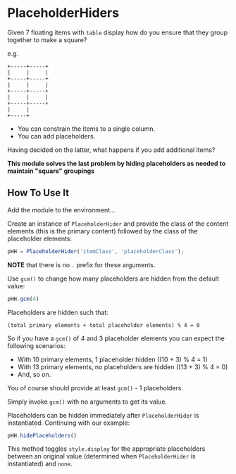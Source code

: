 # PlaceholderHiders #

Given 7 floating items with `table` display how do you ensure that they group together to make a square?

e.g.

```
+-----+-----+
|     |     |
+-----+-----+
|     |     |
+-----+-----+
|     |     |
+-----+-----+
|     |
+-----+
```

- You can constrain the items to a single column.
- You can add placeholders.

Having decided on the latter, what happens if you add additional items?

**This module solves the last problem by hiding placeholders as needed to maintain "square" groupings**

## How To Use It ##

Add the module to the environment...

Create an instance of `PlaceholderHider` and provide the class of the content elements (this is the primary content) followed by the class of the placeholder elements:

``` JavaScript
pHH = PlaceholderHider('itemClass', 'placeholderClass');
```

**NOTE** that there is no `.` prefix for these arguments.

Use `gcm()` to change how many placeholders are hidden from the default value:

``` JavaScript
pHH.gcm(4)
```

Placeholders are hidden such that:

    (total primary elements + total placeholder elements) % 4 = 0

So if you have a `gcm()` of 4 and 3 placeholder elements you can expect the following scenarios:

- With 10 primary elements, 1 placeholder hidden ((10 + 3) % 4 = 1)
- With 13 primary elements, no placeholders are hidden ((13 + 3) % 4 = 0)
- And, so on.

You of course should provide at least `gcm()` - 1 placeholders.

Simply invoke `gcm()` with no arguments to get its value.

Placeholders can be hidden immediately after `PlaceholderHider` is instantiated.
Continuing with our example:

``` JavaScript
pHH.hidePlaceholders()
```

This method toggles `style.display` for the appropriate placeholders between an original value (determined when `PlaceholderHider` is instantiated) and `none`.
